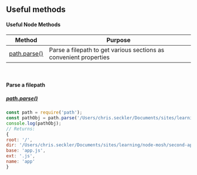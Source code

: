 ## Useful methods

#### Useful Node Methods

| Method | Purpose
|---------------|----------------------------------------|
| [path.parse()]() | Parse a filepath to get various sections as convenient properties |
<br>

#### Parse a filepath
##### [path.parse()](https://nodejs.org/dist/latest-v8.x/docs/api/path.html#path_path_parse_path)
```js
const path = require('path');
const pathObj = path.parse('/Users/chris.seckler/Documents/sites/learning/node-mosh/second-app/app.js');
console.log(pathObj);
// Returns:
{ 
root: '/',
dir: '/Users/chris.seckler/Documents/sites/learning/node-mosh/second-app',
base: 'app.js',
ext: '.js',
name: 'app' 
}
```
